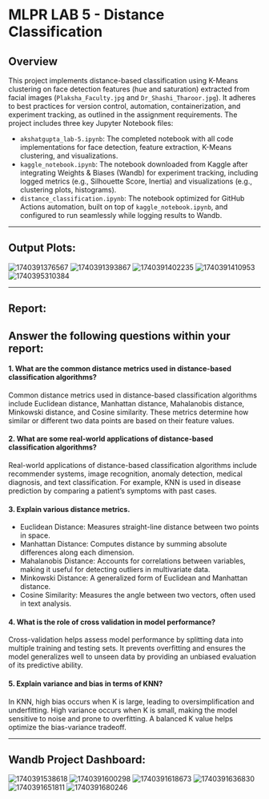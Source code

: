 # MLPR LAB 5 - Distance Classification

## Overview
This project implements distance-based classification using K-Means clustering on face detection features (hue and saturation) extracted from facial images (`Plaksha_Faculty.jpg` and `Dr_Shashi_Tharoor.jpg`). It adheres to best practices for version control, automation, containerization, and experiment tracking, as outlined in the assignment requirements. The project includes three key Jupyter Notebook files:

- `akshatgupta_lab-5.ipynb`: The completed notebook with all code implementations for face detection, feature extraction, K-Means clustering, and visualizations.
- `kaggle_notebook.ipynb`: The notebook downloaded from Kaggle after integrating Weights & Biases (Wandb) for experiment tracking, including logged metrics (e.g., Silhouette Score, Inertia) and visualizations (e.g., clustering plots, histograms).
- `distance_classification.ipynb`: The notebook optimized for GitHub Actions automation, built on top of `kaggle_notebook.ipynb`, and configured to run seamlessly while logging results to Wandb.

-------------------------------------

## Output Plots:
![1740391376567](image/README/1740391376567.png)
![1740391393867](image/README/1740391393867.png)
![1740391402235](image/README/1740391402235.png)
![1740391410953](image/README/1740391410953.png)
![1740395310384](image/README/1740395310384.png)

-------------------------------------

## Report:
## Answer the following questions within your report:

#### 1. What are the common distance metrics used in distance-based classification algorithms? 
Common distance metrics used in distance-based classification algorithms include Euclidean distance, Manhattan distance, Mahalanobis distance, Minkowski distance, and Cosine similarity. These metrics determine how similar or different two data points are based on their feature values.

#### 2. What are some real-world applications of distance-based classification algorithms?
Real-world applications of distance-based classification algorithms include recommender systems, image recognition, anomaly detection, medical diagnosis, and text classification. For example, KNN is used in disease prediction by comparing a patient’s symptoms with past cases.

#### 3. Explain various distance metrics. 
- Euclidean Distance: Measures straight-line distance between two points in space.
- Manhattan Distance: Computes distance by summing absolute differences along each dimension.
- Mahalanobis Distance: Accounts for correlations between variables, making it useful for detecting outliers in multivariate data.
- Minkowski Distance: A generalized form of Euclidean and Manhattan distance.
- Cosine Similarity: Measures the angle between two vectors, often used in text analysis.

#### 4. What is the role of cross validation in model performance? 
Cross-validation helps assess model performance by splitting data into multiple training and testing sets. It prevents overfitting and ensures the model generalizes well to unseen data by providing an unbiased evaluation of its predictive ability.

#### 5. Explain variance and bias in terms of KNN? 
In KNN, high bias occurs when K is large, leading to oversimplification and underfitting. High variance occurs when K is small, making the model sensitive to noise and prone to overfitting. A balanced K value helps optimize the bias-variance tradeoff.

-------------------------------------
## Wandb Project Dashboard:
![1740391538618](image/README/1740391538618.png)
![1740391600298](image/README/1740391600298.png)
![1740391618673](image/README/1740391618673.png)
![1740391636830](image/README/1740391636830.png)
![1740391651811](image/README/1740391651811.png)
![1740391680246](image/README/1740391680246.png)
